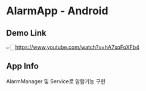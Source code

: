 # AlarmApp - Android

Demo Link
-----------------------------------------
👉🏻https://www.youtube.com/watch?v=hA7xoFoXFb4

App Info
-------------------------------------------
AlarmManager 및 Service로 알람기능 구현

